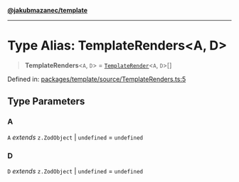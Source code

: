 [**@jakubmazanec/template**](../README.md)

---

# Type Alias: TemplateRenders\<A, D\>

> **TemplateRenders**\<`A`, `D`\> = [`TemplateRender`](TemplateRender.md)\<`A`, `D`\>[]

Defined in:
[packages/template/source/TemplateRenders.ts:5](https://github.com/jakubmazanec/tools/blob/c36a857a499e2c0c4f38fc4405cb987b357adf10/packages/template/source/TemplateRenders.ts#L5)

## Type Parameters

### A

`A` _extends_ `z.ZodObject` \| `undefined` = `undefined`

### D

`D` _extends_ `z.ZodObject` \| `undefined` = `undefined`
